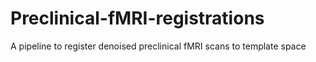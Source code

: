 # Preclinical-fMRI-registrations
A pipeline to register denoised preclinical fMRI scans to template space
